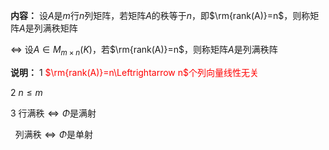 **内容：**
设$A$是$m$行$n$列矩阵，若矩阵$A$的秩等于$n$，即$\rm{rank(A)}=n$，则称矩阵$A$是列满秩矩阵

$\Leftrightarrow$
设$A\in M_{m\times n}(K)$，若$\rm{rank(A)}=n$，则称矩阵$A$是列满秩阵

**说明：**
1 <font color=red>$\rm{rank(A)}=n\Leftrightarrow n$个列向量线性无关</font>

2 $n\le m$

3 行满秩$\Leftrightarrow\Phi$是满射

$\enspace$列满秩$\Leftrightarrow\Phi$是单射